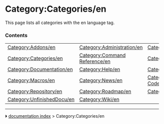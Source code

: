 # Category:Categories/en
This page lists all categories with the en language tag.

### Contents

|     |     |     |
| --- | --- | --- |
| [Category:Addons/en](Category_Addons/en.md) | [Category:Administration/en](Category_Administration/en.md) | [Category:API/en](Category_API/en.md) |
| [Category:Categories/en](Category_Categories/en.md) | [Category:Command Reference/en](Category_Command_Reference/en.md) | [Category:Developer/en](Category_Developer/en.md) |
| [Category:Documentation/en](Category_Documentation/en.md) | [Category:Help/en](Category_Help/en.md) | [Category:Hubs/en](Category_Hubs/en.md) |
| [Category:Macros/en](Category_Macros/en.md) | [Category:News/en](Category_News/en.md) | [Category:Python Code/en](Category_Python_Code/en.md) |
| [Category:Repository/en](Category_Repository/en.md) | [Category:Roadmap/en](Category_Roadmap/en.md) | [Category:Template/en](Category_Template/en.md) |
| [Category:UnfinishedDocu/en](Category_UnfinishedDocu/en.md) | [Category:Wiki/en](Category_Wiki/en.md) |



---
⏵ [documentation index](../README.md) > Category:Categories/en
